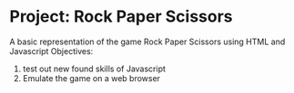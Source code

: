 # Project: Rock Paper Scissors

A basic representation of the game Rock Paper Scissors using HTML and Javascript
Objectives:
1. test out new found skills of Javascript
2. Emulate the game on a web browser
